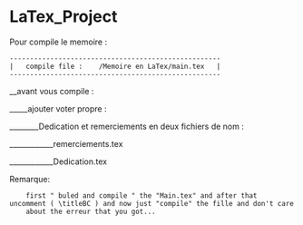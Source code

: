 # LaTex_Project

Pour compile le memoire :
        
    ----------------------------------------------------
    |   compile file :    /Memoire en LaTex/main.tex   |
    ----------------------------------------------------
__avant vous compile :

_____ajouter voter propre :

________Dedication et remerciements en deux fichiers de nom :

____________remerciements.tex

____________Dedication.tex



Remarque:

        first " buled and compile " the "Main.tex" and after that uncomment ( \titleBC ) and now just "compile" the fille and don't care 
        about the erreur that you got...
    
